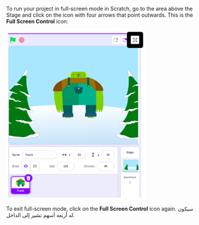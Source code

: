 To run your project in full-screen mode in Scratch, go to the area above the Stage and click on the icon with four arrows that point outwards. This is the **Full Screen Control** icon:

![تم تمييز رمز "التحكم في ملء الشاشة" أعلى المنصة باتجاه الزاوية اليمنى.](images/fullscreen_frank.png)

To exit full-screen mode, click on the **Full Screen Control** icon again. سيكون له أربعة أسهم تشير إلى الداخل.
